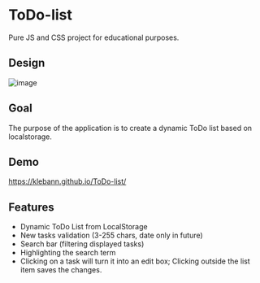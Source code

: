 # ToDo-list
Pure JS and CSS project for educational purposes.

## Design
![image](https://user-images.githubusercontent.com/22200025/197415056-756cfc7f-647f-4926-825f-1bcd165e651d.png)


## Goal
The purpose of the application is to create a dynamic ToDo list based on localstorage.

## Demo
https://klebann.github.io/ToDo-list/

## Features
* Dynamic ToDo List from LocalStorage
* New tasks validation (3-255 chars, date only in future)
* Search bar (filtering displayed tasks)
* Highlighting the search term
* Clicking on a task will turn it into an edit box; Clicking outside the list item saves the changes.
